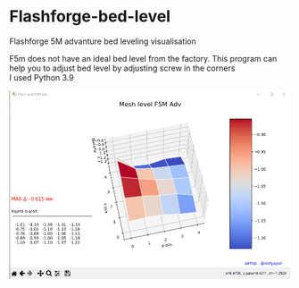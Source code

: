 # Flashforge-bed-level
Flashforge 5M advanture bed leveling visualisation

F5m does not have an ideal bed level from the factory.
This program can help you to adjust bed level by adjusting screw in the corners  
I used Python 3.9

![](img/pic.png)